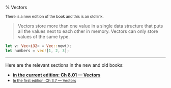 % Vectors

<small>There is a new edition of the book and this is an old link.</small>

> Vectors store more than one value in a single data structure that puts all the values next to each other in memory.
> Vectors can only store values of the same type.

```rust
let v: Vec<i32> = Vec::new();
let numbers = vec![1, 2, 3];
```

---

Here are the relevant sections in the new and old books:

* **[in the current edition: Ch 8.01 — Vectors][2]**
* <small>[In the first edition: Ch 3.7 — Vectors][1]</small>


[1]: https://doc.rust-lang.org/1.30.0/book/first-edition/vectors.html
[2]: ch08-01-vectors.html

